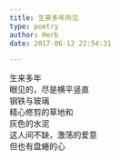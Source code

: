 ```yaml
---  
title: 生来多年所见  
type: poetry  
author: Herb  
date: 2017-06-12 22:54:31  

---  
```

生来多年  
眼见的，尽是横平竖直  
钢铁与玻璃  
精心修剪的草地和  
灰色的水泥  
这人间不缺，激荡的爱意  
但也有盘蜷的心